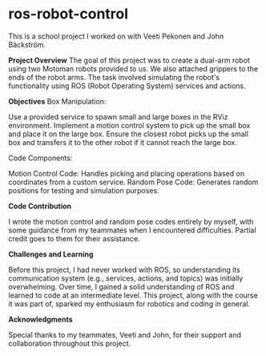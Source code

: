 # ros-robot-control

This is a school project I worked on with Veeti Pekonen and John Bäckström.

**Project Overview**
The goal of this project was to create a dual-arm robot using two Motoman robots provided to us. We also attached grippers to the ends of the robot arms. The task involved simulating the robot's functionality using ROS (Robot Operating System) services and actions.

**Objectives**
Box Manipulation:

Use a provided service to spawn small and large boxes in the RViz environment.
Implement a motion control system to pick up the small box and place it on the large box.
Ensure the closest robot picks up the small box and transfers it to the other robot if it cannot reach the large box.

Code Components:

Motion Control Code: Handles picking and placing operations based on coordinates from a custom service.
Random Pose Code: Generates random positions for testing and simulation purposes.

**Code Contribution**

I wrote the motion control and random pose codes entirely by myself, with some guidance from my teammates when I encountered difficulties. Partial credit goes to them for their assistance.

**Challenges and Learning**

Before this project, I had never worked with ROS, so understanding its communication system (e.g., services, actions, and topics) was initially overwhelming.
Over time, I gained a solid understanding of ROS and learned to code at an intermediate level.
This project, along with the course it was part of, sparked my enthusiasm for robotics and coding in general.


**Acknowledgments**

Special thanks to my teammates, Veeti and John, for their support and collaboration throughout this project.

